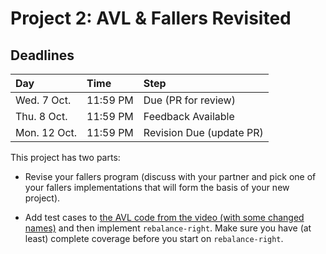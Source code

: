 # Project 2: AVL & Fallers Revisited

## Deadlines

| Day          | Time                     | Step                     |
| :----------- | :----------------------- | :----------------------- |
| Wed. 7 Oct.  | 11:59 PM                 | Due     (PR for review)  |
| Thu. 8 Oct.  | 11:59 PM                 | Feedback Available       |
| Mon. 12 Oct. | 11:59 PM                 | Revision Due (update PR) |

This project has two parts:

- Revise your fallers program (discuss with your partner and
  pick one of your fallers implementations that will form
  the basis of your new project).

- Add test cases to [the AVL code from the video (with some
  changed names)](avl.rkt) and then implement
  `rebalance-right`. Make sure you have (at least) complete
  coverage before you start on `rebalance-right`.
